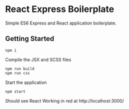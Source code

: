 # React Express Boilerplate
Simple ES6 Express and React application boilerplate.

## Getting Started
```
npm i
```
Compile the JSX and SCSS files
```
npm run build
npm run css
```
Start the application
```
npm start
```
Should see React Working in red at http://localhost:3000/

